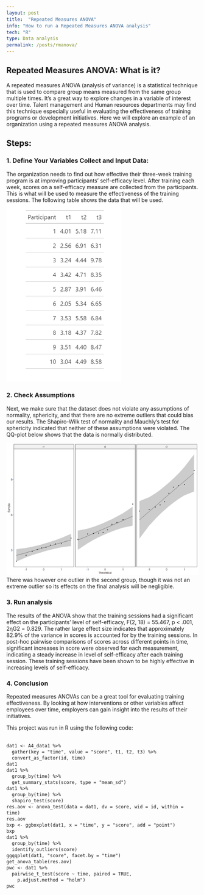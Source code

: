 ```yaml
---
layout: post
title:  "Repeated Measures ANOVA"
info: "How to run a Repeated Measures ANOVA analysis"
tech: "R"
type: Data analysis
permalink: /posts/rmanova/
---
```


## Repeated Measures ANOVA: What is it?

A repeated measures ANOVA (analysis of variance) is a statistical technique that is used to compare group means measured from the same group multiple times. It’s a great way to explore changes in a variable of interest over time. Talent management and Human resources departments may find this technique especially useful in evaluating the effectiveness of training programs or development initiatives. Here we will explore an example of an organization using a repeated measures ANOVA analysis. 

## Steps:

### 1. Define Your Variables Collect and Input Data:
The organization needs to find out how effective their three-week training program is at improving participants’ self-efficacy level. After training each week, scores on a self-efficacy measure are collected from the participants. This is what will be used to measure the effectiveness of the training sessions. The following table shows the data that will be used.
![repeatedmeasuresdata](/assets/img/Rplot.png)
### 2. Check Assumptions
Next, we make sure that the dataset does not violate any assumptions of normality, sphericity, and that there are no extreme outliers that could bias our results. The Shapiro-Wilk test of normality and Mauchly’s test for sphericity indicated that neither of these assumptions were violated. The QQ-plot below shows that the data is normally distributed. 

![repeatedmeasuresqqplot](/assets/img/rm-qqplot.png)
There was however one outlier in the second group, though it was not an extreme outlier so its effects on the final analysis will be negligible.
### 3. Run analysis
The results of the ANOVA show that the training sessions had a significant effect on the participants’ level of self-efficacy, F(2, 18) = 55.467, p < .001, 2ηG2 = 0.829. The rather large effect size indicates that approximately 82.9% of the variance in scores is accounted for by the training sessions. In post-hoc pairwise comparisons of scores across different points in time, significant increases in score were observed for each measurement, indicating a steady increase in level of self-efficacy after each training session. These training sessions have been shown to be highly effective in increasing levels of self-efficacy.

### 4. Conclusion
Repeated measures ANOVAs can be a great tool for evaluating training effectiveness. By looking at how interventions or other variables affect employees over time, employers can gain insight into the results  of their initiatives. 

This project was run in R using the following code:
<link rel="stylesheet" href="https://cdnjs.cloudflare.com/ajax/libs/highlight.js/10.7.2/styles/default.min.css">
<script src="https://cdnjs.cloudflare.com/ajax/libs/highlight.js/10.7.2/highlight.min.js"></script>

<pre><code class="r">
dat1 <- A4_data1 %>%
  gather(key = "time", value = "score", t1, t2, t3) %>%
  convert_as_factor(id, time)
dat1
dat1 %>%
  group_by(time) %>%
  get_summary_stats(score, type = "mean_sd")
dat1 %>%
  group_by(time) %>%
  shapiro_test(score)
res.aov <- anova_test(data = dat1, dv = score, wid = id, within = time)
res.aov
bxp <- ggboxplot(dat1, x = "time", y = "score", add = "point")
bxp
dat1 %>%
  group_by(time) %>%
  identify_outliers(score)
ggqqplot(dat1, "score", facet.by = "time")
get_anova_table(res.aov)
pwc <- dat1 %>%
  pairwise_t_test(score ~ time, paired = TRUE,
    p.adjust.method = "holm")
pwc
</code></pre>